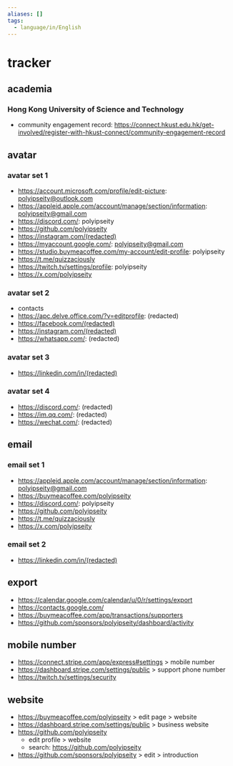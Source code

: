 ```yaml
---
aliases: []
tags:
  - language/in/English
---
```


# tracker

## academia

### Hong Kong University of Science and Technology

- community engagement record: <https://connect.hkust.edu.hk/get-involved/register-with-hkust-connect/community-engagement-record>

## avatar

### avatar set 1

- <https://account.microsoft.com/profile/edit-picture>: <polyipseity@outlook.com>
- <https://appleid.apple.com/account/manage/section/information>: <polyipseity@gmail.com>
- <https://discord.com/>: polyipseity
- <https://github.com/polyipseity>
- <https://instagram.com/(redacted)>
- <https://myaccount.google.com/>: <polyipseity@gmail.com>
- <https://studio.buymeacoffee.com/my-account/edit-profile>: polyipseity
- <https://t.me/quizzaciously>
- <https://twitch.tv/settings/profile>: polyipseity
- <https://x.com/polyipseity>

### avatar set 2

- contacts
- <https://apc.delve.office.com/?v=editprofile>: (redacted)
- <https://facebook.com/(redacted)>
- <https://instagram.com/(redacted)>
- <https://whatsapp.com/>: (redacted)

### avatar set 3

- <https://linkedin.com/in/(redacted)>

### avatar set 4

- <https://discord.com/>: (redacted)
- <https://im.qq.com/>: (redacted)
- <https://wechat.com/>: (redacted)

## email

### email set 1

- <https://appleid.apple.com/account/manage/section/information>: <polyipseity@gmail.com>
- <https://buymeacoffee.com/polyipseity>
- <https://discord.com/>: polyipseity
- <https://github.com/polyipseity>
- <https://t.me/quizzaciously>
- <https://x.com/polyipseity>

### email set 2

- <https://linkedin.com/in/(redacted)>

## export

- <https://calendar.google.com/calendar/u/0/r/settings/export>
- <https://contacts.google.com/>
- <https://buymeacoffee.com/app/transactions/supporters>
- <https://github.com/sponsors/polyipseity/dashboard/activity>

## mobile number

- <https://connect.stripe.com/app/express#settings> > mobile number
- <https://dashboard.stripe.com/settings/public> > support phone number
- <https://twitch.tv/settings/security>

## website

- <https://buymeacoffee.com/polyipseity> > edit page > website
- <https://dashboard.stripe.com/settings/public> > business website
- <https://github.com/polyipseity>
  - edit profile > website
  - search: <https://github.com/polyipseity>
- <https://github.com/sponsors/polyipseity> > edit > introduction

